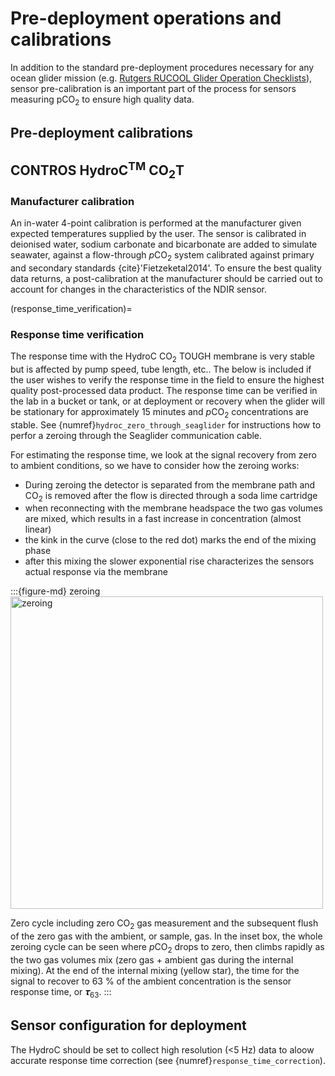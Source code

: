 # Pre-deployment operations and calibrations

In addition to the standard pre-deployment procedures necessary for any ocean glider mission (e.g. [Rutgers RUCOOL Glider Operation Checklists](https://rucool.marine.rutgers.edu/data/underwater-gliders/glider-operation-checklists/)), sensor pre-calibration is an important part of the process for sensors measuring pCO<sub>2</sub> to ensure high quality data.

## Pre-deployment calibrations

## CONTROS HydroC<sup>TM</sup> CO<sub>2</sub>T

### Manufacturer calibration

An in-water 4-point calibration is performed at the manufacturer given expected temperatures supplied by the user. The sensor is calibrated in deionised water, sodium carbonate and bicarbonate are added to simulate seawater, against a flow-through *p*CO<sub>2</sub> system calibrated against primary and secondary standards {cite}'Fietzeketal2014'. To ensure the best quality data returns, a post-calibration at the manufacturer should be carried out to account for changes in the characteristics of the NDIR sensor.

(response_time_verification)=
### Response time verification

The response time with the HydroC CO<sub>2</sub> TOUGH membrane is very stable but is affected by pump speed, tube length, etc.. The below is included if the user wishes to verify the response time in the field to ensure the highest quality post-processed data product. The response time can be verified in the lab in a bucket or tank, or at deployment or recovery when the glider will be stationary for approximately 15 minutes and *p*CO<sub>2</sub> concentrations are stable. See {numref}`hydroc_zero_through_seaglider` for instructions how to perfor a zeroing through the Seaglider communication cable. 

For estimating the response time, we look at the signal recovery from zero to ambient conditions, so we have to consider how the zeroing works:

- During zeroing the detector is separated from the membrane path and CO<sub>2</sub> is removed after the flow is directed through a soda lime cartridge
- when reconnecting with the membrane headspace the two gas volumes are mixed, which results in a fast increase in concentration (almost linear)
- the kink in the curve (close to the red dot) marks the end of the mixing phase
- after this mixing the slower exponential rise characterizes the sensors actual response via the membrane

:::{figure-md} zeroing
<img src="/book_files/zeroing.png" alt="zeroing" class="bg-primary mb-1" width="500px">

Zero cycle including zero CO<sub>2</sub> gas measurement and the subsequent flush of the zero gas with the ambient, or sample, gas. In the inset box, the whole zeroing cycle can be seen where *p*CO<sub>2</sub> drops to zero, then climbs rapidly as the two gas volumes mix (zero gas + ambient gas during the internal mixing). At the end of the internal mixing (yellow star), the time for the signal to recover to 63 % of the ambient concentration is the sensor response time, or 𝝉<sub>63</sub>.
:::


## Sensor configuration for deployment
The HydroC should be set to collect high resolution (<5 Hz) data to aloow accurate response time correction (see {numref}`response_time_correction`). 